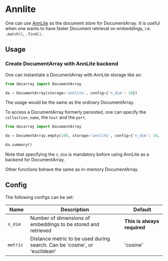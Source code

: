 # Annlite

One can use [AnnLite](https://github.com/jina-ai/annlite) as the document store for DocumentArray. It is useful when one wants to have faster Document retrieval on embeddings, i.e. `.match()`, `.find()`.


## Usage

### Create DocumentArray with AnnLite backend

One can instantiate a DocumentArray with AnnLite storage like so:

```python
from docarray import DocumentArray

da = DocumentArray(storage='annlite', config={'n_dim': 10})
```

The usage would be the same as the ordinary DocumentArray.

To access a DocumentArray formerly persisted, one can specify the `collection_name`, the `host`  and the `port`.


```python
from docarray import DocumentArray

da = DocumentArray.empty(100, storage='annlite', config={'n_dim': 10, 'metric':'cosine'})

da.summary()
```

Note that specifying the `n_dim` is mandatory before using AnnLite as a backend for DocumentArray.

Other functions behave the same as in-memory DocumentArray.

## Config

The following configs can be set:

| Name                 | Description                                                                     | Default                              |
|----------------------|---------------------------------------------------------------------------------|--------------------------------------|
| `n_dim`              | Number of dimensions of embeddings to be stored and retrieved                   | **This is always required**          |
| `metric  `           | Distance metric to be used during search. Can be 'cosine',  or 'euclidean'      | 'cosine'                             |
